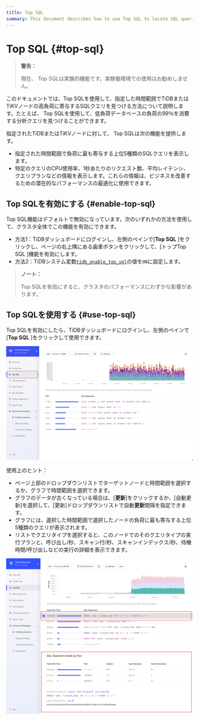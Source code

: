 ```yaml
---
title: Top SQL
summary: This document describes how to use Top SQL to locate SQL queries that contribute to a high load.
---
```


# Top SQL {#top-sql}

> **警告：**
>
> 現在、 Top SQLは実験的機能です。実稼働環境での使用はお勧めしません。

このドキュメントでは、Top SQLを使用して、指定した時間範囲でTiDBまたはTiKVノードの高負荷に寄与するSQLクエリを見つける方法について説明します。たとえば、 Top SQLを使用して、低負荷データベースの負荷の99％を消費する分析クエリを見つけることができます。

指定されたTiDBまたはTiKVノードに対して、 Top SQLは次の機能を提供します。

-   指定された時間範囲で負荷に最も寄与する上位5種類のSQLクエリを表示します。
-   特定のクエリのCPU使用率、1秒あたりのリクエスト数、平均レイテンシ、クエリプランなどの情報を表示します。これらの情報は、ビジネスを改善するための潜在的なパフォーマンスの最適化に使用できます。

## Top SQLを有効にする {#enable-top-sql}

Top SQL機能はデフォルトで無効になっています。次のいずれかの方法を使用して、クラスタ全体でこの機能を有効にできます。

-   方法1：TiDBダッシュボードにログインし、左側のペインで[**Top SQL** ]をクリックし、ページの右上隅にある歯車ボタンをクリックして、[トップTop SQL ]機能を有効にします。
-   方法2：TiDBシステム変数[`tidb_enable_top_sql`](/system-variables.md#tidb_enable_top_sql-new-in-v540)の値を`ON`に設定します。

> **ノート：**
>
> Top SQLを有効にすると、クラスタのパフォーマンスにわずかな影響があります。

## Top SQLを使用する {#use-top-sql}

Top SQLを有効にしたら、TiDBダッシュボードにログインし、左側のペインで[**Top SQL** ]をクリックして使用できます。

![Top SQL](/media/dashboard/top-sql-overview.png)

使用上のヒント：

-   ページ上部のドロップダウンリストでターゲットノードと時間範囲を選択するか、グラフで時間範囲を選択できます。
-   グラフのデータが古くなっている場合は、[**更新**]をクリックするか、[自動更新]を選択して、[更新]ドロップダウンリストで自動<strong>更新</strong>間隔を指定できます。
-   グラフには、選択した時間範囲で選択したノードの負荷に最も寄与する上位5種類のクエリが表示されます。
-   リストでクエリタイプを選択すると、このノードでのそのクエリタイプの実行プランと、呼び出し/秒、スキャン行/秒、スキャンインデックス/秒、待機時間/呼び出しなどの実行の詳細を表示できます。

![Top SQL Details](/media/dashboard/top-sql-details.png)
